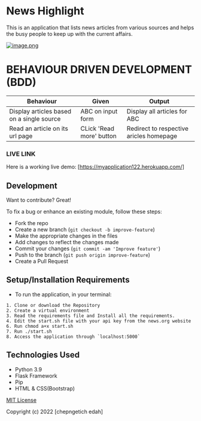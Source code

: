 # News Highlight

This is an application that lists news articles from various sources and helps the busy people to keep up with the current affairs.  

[![image.png](https://i.postimg.cc/L4g3YxNK/image.png)](https://postimg.cc/8sD6xB2t)

# BEHAVIOUR DRIVEN DEVELOPMENT (BDD)
Behaviour                                 | Given                     | Output                                  |
------------------------------------------|---------------------------|-----------------------------------------|
Display articles based on a single source | ABC on input form         | Display all articles for ABC            |
Read an article on its url page           | CLick 'Read more' button  | Redirect to respective aricles homepage |

### LIVE LINK
Here is a working live demo: [https://myapplication122.herokuapp.com/]


## Development
Want to contribute? Great!

To fix a bug or enhance an existing module, follow these steps:

- Fork the repo
- Create a new branch (`git checkout -b improve-feature`)
- Make the appropriate changes in the files
- Add changes to reflect the changes made
- Commit your changes (`git commit -am 'Improve feature'`)
- Push to the branch (`git push origin improve-feature`)
- Create a Pull Request

## Setup/Installation Requirements
   * To run the application, in your terminal:

    1. Clone or download the Repository
    2. Create a virtual environment
    3. Read the requirements file and Install all the requirements.
    4. Edit the start.sh file with your api key from the news.org website
    6. Run chmod a+x start.sh
    7. Run ./start.sh
    8. Access the application through `localhost:5000`



## Technologies Used

- Python 3.9
- Flask Framework
- Pip
- HTML & CSS(Bootstrap)

[MIT License](LICENSE)

Copyright (c) 2022 [chepngetich edah]

